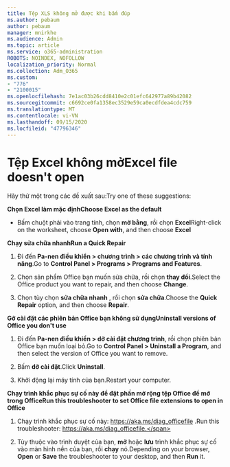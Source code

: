 ```yaml
---
title: Tệp XLS không mở được khi bấm đúp
ms.author: pebaum
author: pebaum
manager: mnirkhe
ms.audience: Admin
ms.topic: article
ms.service: o365-administration
ROBOTS: NOINDEX, NOFOLLOW
localization_priority: Normal
ms.collection: Adm_O365
ms.custom:
- "776"
- "2100015"
ms.openlocfilehash: 7e1ac03b26cdd8410e2c01efc642977a89b42082
ms.sourcegitcommit: c6692ce0fa1358ec3529e59ca0ecdfdea4cdc759
ms.translationtype: MT
ms.contentlocale: vi-VN
ms.lasthandoff: 09/15/2020
ms.locfileid: "47796346"
---
```

# <a name="excel-file-doesnt-open"></a><span data-ttu-id="fb66e-102">Tệp Excel không mở</span><span class="sxs-lookup"><span data-stu-id="fb66e-102">Excel file doesn't open</span></span>

<span data-ttu-id="fb66e-103">Hãy thử một trong các đề xuất sau:</span><span class="sxs-lookup"><span data-stu-id="fb66e-103">Try one of these suggestions:</span></span>

<span data-ttu-id="fb66e-104">**Chọn Excel làm mặc định**</span><span class="sxs-lookup"><span data-stu-id="fb66e-104">**Choose Excel as the default**</span></span>

* <span data-ttu-id="fb66e-105">Bấm chuột phải vào trang tính, chọn **mở bằng**, rồi chọn **Excel**</span><span class="sxs-lookup"><span data-stu-id="fb66e-105">Right-click on the worksheet, choose **Open with**, and then choose **Excel**</span></span>

<span data-ttu-id="fb66e-106">**Chạy sửa chữa nhanh**</span><span class="sxs-lookup"><span data-stu-id="fb66e-106">**Run a Quick Repair**</span></span>

1. <span data-ttu-id="fb66e-107">Đi đến **Pa-nen điều khiển > chương trình > các chương trình và tính năng**.</span><span class="sxs-lookup"><span data-stu-id="fb66e-107">Go to **Control Panel > Programs > Programs and Features**.</span></span>

2. <span data-ttu-id="fb66e-108">Chọn sản phẩm Office bạn muốn sửa chữa, rồi chọn **thay đổi**.</span><span class="sxs-lookup"><span data-stu-id="fb66e-108">Select the Office product you want to repair, and then choose **Change**.</span></span>

3. <span data-ttu-id="fb66e-109">Chọn tùy chọn **sửa chữa nhanh** , rồi chọn **sửa chữa**.</span><span class="sxs-lookup"><span data-stu-id="fb66e-109">Choose the **Quick Repair** option, and then choose **Repair**.</span></span>

<span data-ttu-id="fb66e-110">**Gỡ cài đặt các phiên bản Office bạn không sử dụng**</span><span class="sxs-lookup"><span data-stu-id="fb66e-110">**Uninstall versions of Office you don't use**</span></span>

1. <span data-ttu-id="fb66e-111">Đi đến **Pa-nen điều khiển > dỡ cài đặt chương trình**, rồi chọn phiên bản Office bạn muốn loại bỏ.</span><span class="sxs-lookup"><span data-stu-id="fb66e-111">Go to **Control Panel > Uninstall a Program**, and then select the version of Office you want to remove.</span></span>

2. <span data-ttu-id="fb66e-112">Bấm **dỡ cài đặt**.</span><span class="sxs-lookup"><span data-stu-id="fb66e-112">Click **Uninstall**.</span></span>

3. <span data-ttu-id="fb66e-113">Khởi động lại máy tính của bạn.</span><span class="sxs-lookup"><span data-stu-id="fb66e-113">Restart your computer.</span></span>

<span data-ttu-id="fb66e-114">**Chạy trình khắc phục sự cố này để đặt phần mở rộng tệp Office để mở trong Office**</span><span class="sxs-lookup"><span data-stu-id="fb66e-114">**Run this troubleshooter to set Office file extensions to open in Office**</span></span>

1. <span data-ttu-id="fb66e-115">Chạy trình khắc phục sự cố này: https://aka.ms/diag_officefile .</span><span class="sxs-lookup"><span data-stu-id="fb66e-115">Run this troubleshooter: https://aka.ms/diag_officefile.</span></span>

2. <span data-ttu-id="fb66e-116">Tùy thuộc vào trình duyệt của bạn, **mở** hoặc **lưu** trình khắc phục sự cố vào màn hình nền của bạn, rồi **chạy** nó.</span><span class="sxs-lookup"><span data-stu-id="fb66e-116">Depending on your browser, **Open** or **Save** the troubleshooter to your desktop, and then **Run** it.</span></span>
